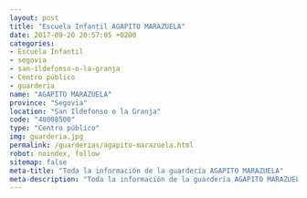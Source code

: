 ```yaml
---
layout: post
title: "Escuela Infantil AGAPITO MARAZUELA"
date: 2017-09-20 20:57:05 +0200
categories:
- Escuela Infantil
- segovia
- san-ildefonso-o-la-granja
- Centro público
- guarderia
name: "AGAPITO MARAZUELA"
province: "Segovia"
location: "San Ildefonso o la Granja"
code: "40008500"
type: "Centro público"
img: guarderia.jpg
permalink: /guarderias/agapito-marazuela.html
robot: noindex, follow
sitemap: false
meta-title: "Toda la información de la guardería AGAPITO MARAZUELA"
meta-description: "Toda la información de la guardería AGAPITO MARAZUELA"
---
```

